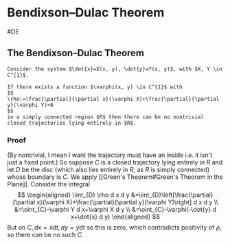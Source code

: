 # Bendixson–Dulac Theorem
#DE 

## The Bendixson–Dulac Theorem
```ad-theorem
Consider the system $\dot{x}=X(x, y), \dot{y}=Y(x, y)$, with $X, Y \in C^{1}$.

If there exists a function $\varphi(x, y) \in C^{1}$ with
$$
\rho:=\frac{\partial}{\partial x}(\varphi X)+\frac{\partial}{\partial y}(\varphi Y)>0
$$
in a simply connected region $R$ then there can be no nontrivial closed trajectories lying entirely in $R$.
```
### Proof
(By nontrivial, I mean I want the trajectory must have an inside i.e. it isn't just a fixed point.) So suppose $C$ is a closed trajectory lying entirely in $R$ and let $D$ be the disc (which also lies entirely in $R$, as $R$ is simply connected) whose boundary is $C$. We apply [[Green's Theorem#Green's Theorem in the Plane]]. Consider the integral
$$
\begin{aligned}
\iint_{D} \rho d x d y &=\iint_{D}\left[\frac{\partial}{\partial x}(\varphi X)+\frac{\partial}{\partial y}(\varphi Y)\right] d x d y \\
&=\oint_{C}-\varphi Y d x+\varphi X d y \\
&=\oint_{C}-\varphi(-\dot{y} d x+\dot{x} d y)
\end{aligned}
$$
But on $C, d x=\dot{x} d t, d y=\dot{y} d t$ so this is zero, which contradicts positivity of $\rho$, so there can be no such $C$.